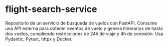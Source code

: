 # flight-search-service
Repositorio de un servicio de búsqueda de vuelos con FastAPI. Consume una API externa para obtener eventos de vuelo y genera itinerarios de hasta dos vuelos, cumpliendo restricciones de 24h de viaje y 4h de conexión. Usa Pydantic, Pytest, httpx y Docker.
